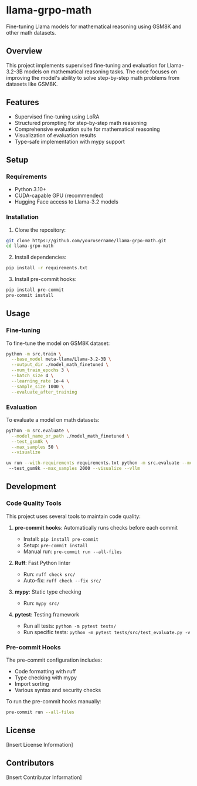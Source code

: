 # llama-grpo-math
Fine-tuning Llama models for mathematical reasoning using GSM8K and other math datasets.

## Overview
This project implements supervised fine-tuning and evaluation for Llama-3.2-3B models on mathematical reasoning tasks. The code focuses on improving the model's ability to solve step-by-step math problems from datasets like GSM8K.

## Features
- Supervised fine-tuning using LoRA
- Structured prompting for step-by-step math reasoning
- Comprehensive evaluation suite for mathematical reasoning
- Visualization of evaluation results
- Type-safe implementation with mypy support

## Setup

### Requirements
- Python 3.10+
- CUDA-capable GPU (recommended)
- Hugging Face access to Llama-3.2 models

### Installation
1. Clone the repository:
```bash
git clone https://github.com/yourusername/llama-grpo-math.git
cd llama-grpo-math
```

2. Install dependencies:
```bash
pip install -r requirements.txt
```

3. Install pre-commit hooks:
```bash
pip install pre-commit
pre-commit install
```

## Usage

### Fine-tuning
To fine-tune the model on GSM8K dataset:
```bash
python -m src.train \
  --base_model meta-llama/Llama-3.2-3B \
  --output_dir ./model_math_finetuned \
  --num_train_epochs 3 \
  --batch_size 4 \
  --learning_rate 1e-4 \
  --sample_size 1000 \
  --evaluate_after_training
```

### Evaluation
To evaluate a model on math datasets:
```bash
python -m src.evaluate \
  --model_name_or_path ./model_math_finetuned \
  --test_gsm8k \
  --max_samples 50 \
  --visualize
```

```bash
uv run --with-requirements requirements.txt python -m src.evaluate --model_name_or_path /home/ubuntu/grpo/llama-grpo-math/models/lora/2025-03-12_22-08-34/checkpoint-200
 --test_gsm8k --max_samples 2000 --visualize --vllm
```

## Development

### Code Quality Tools
This project uses several tools to maintain code quality:

1. **pre-commit hooks**: Automatically runs checks before each commit
   - Install: `pip install pre-commit`
   - Setup: `pre-commit install`
   - Manual run: `pre-commit run --all-files`

2. **Ruff**: Fast Python linter
   - Run: `ruff check src/`
   - Auto-fix: `ruff check --fix src/`

3. **mypy**: Static type checking
   - Run: `mypy src/`

4. **pytest**: Testing framework
   - Run all tests: `python -m pytest tests/`
   - Run specific tests: `python -m pytest tests/src/test_evaluate.py -v`

### Pre-commit Hooks
The pre-commit configuration includes:
- Code formatting with ruff
- Type checking with mypy
- Import sorting
- Various syntax and security checks

To run the pre-commit hooks manually:
```bash
pre-commit run --all-files
```

## License
[Insert License Information]

## Contributors
[Insert Contributor Information]
